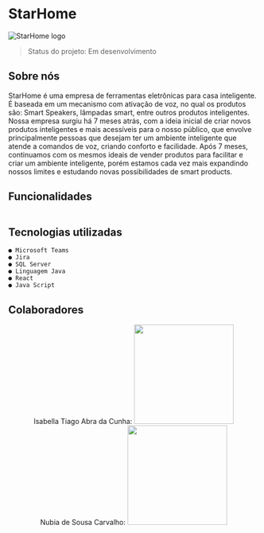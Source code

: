 # StarHome
![StarHome logo](https://user-images.githubusercontent.com/128197236/228922347-87e9a48c-b607-472e-98f5-3df09687fc55.jpeg)
> Status do projeto: Em desenvolvimento
## Sobre nós
StarHome é uma empresa de ferramentas eletrônicas para casa inteligente. É baseada em um mecanismo com ativação de voz, no qual os produtos são: Smart Speakers, lâmpadas smart, entre outros produtos inteligentes. Nossa empresa surgiu há 7 meses atrás, com a ideia inicial de criar novos produtos inteligentes e mais acessíveis para o nosso público, que envolve principalmente pessoas que desejam ter um ambiente inteligente que atende a comandos de voz, criando conforto e facilidade. Após 7 meses, continuamos com os mesmos ideais de vender produtos para facilitar e criar um ambiente inteligente, porém estamos cada vez mais expandindo nossos limites e estudando novas possibilidades de smart products.

## Funcionalidades
```
```


## Tecnologias utilizadas
```
● Microsoft Teams
● Jira
● SQL Server
● Linguagem Java
● React
● Java Script
```

## Colaboradores
<div align="center">
Isabella Tiago Abra da Cunha:

<img src="https://user-images.githubusercontent.com/128197236/228934787-b621ada2-7ce9-49dd-ba92-1e8183587487.jpeg" width="200px" />
</div>

<div align="center">
Nubia de Sousa Carvalho:

<img src="https://user-images.githubusercontent.com/128197236/228932437-4632d5e3-381a-441b-9d46-68386dcfaf3f.jpeg" width="200px" />
</div>


##
